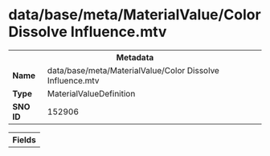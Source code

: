 <h1>data/base/meta/MaterialValue/Color Dissolve Influence.mtv</h1><table><tr><th colspan="100%">Metadata</th></tr><tr><td><b>Name</b></td><td>data/base/meta/MaterialValue/Color Dissolve Influence.mtv</td></tr><tr><td><b>Type</b></td><td>MaterialValueDefinition</td></tr><tr><td><b>SNO ID</b></td><td>152906</td></tr></table>

<table><tr><th colspan="100%">Fields</th></tr></table>

